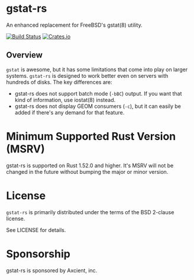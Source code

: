 # gstat-rs

An enhanced replacement for FreeBSD's gstat(8) utility.

[![Build Status](https://api.cirrus-ci.com/github/asomers/gstat-rs.svg)](https://cirrus-ci.com/github/asomers/gstat-rs)
[![Crates.io](https://img.shields.io/crates/v/gstat.svg)](https://crates.io/crates/gstat)

## Overview

`gstat` is awesome, but it has some limitations that come into play on larger
systems.  `gstat-rs` is designed to work better even on servers with hundreds of
disks.  The key differences are:

* gstat-rs does not support batch mode (`-bBC`) output.  If you want that kind
  of information, use iostat(8) instead.
* gstat-rs does not display GEOM consumers (`-c`), but it can easily be
  added if there's any demand for that feature.

# Minimum Supported Rust Version (MSRV)

gstat-rs is supported on Rust 1.52.0 and higher.  It's MSRV will not be
changed in the future without bumping the major or minor version.

# License

`gstat-rs` is primarily distributed under the terms of the BSD 2-clause license.

See LICENSE for details.

# Sponsorship

gstat-rs is sponsored by Axcient, inc.
